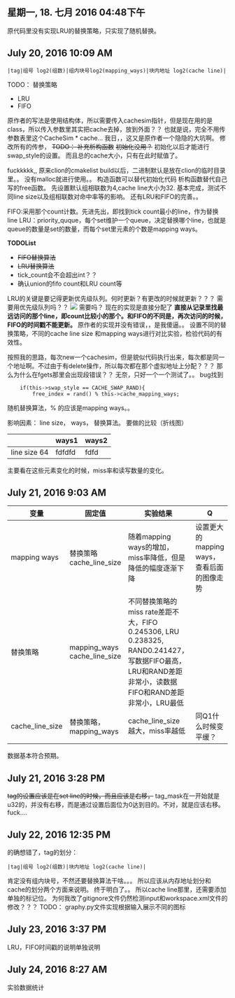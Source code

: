 ## 星期一, 18. 七月 2016 04:48下午 
原代码里没有实现LRU的替换策略，只实现了随机替换。
## July 20, 2016 10:09 AM
```
|tag|组号 log2(组数)|组内块号log2(mapping_ways)|块内地址 log2(cache line)|
```
TODO：
替换策略
+ LRU
+ FIFO

原作者的写法是使用结构体，所以需要传入cachesim指针，但是现在用的是class，所以传入参数里其实把cache去掉，放到外面？？
也就是说，完全不用传参数表里这个CacheSim * cache...
我日，，这又是原作者一个隐隐的大坑啊。
修改所有的传参，
~~TODO：
补充析构函数~~
~~初始化没用？~~
初始化以后才能进行swap_style的设置。
而且总的cache大小，只有在此时赋值了。

fuckkkkk,,
原来clion的cmakelist build以后，二进制默认是放在clion的临时目录里。。
没有malloc就进行使用。。
构造函数可以替代初始化代码
析构函数替代自己写的free函数。
先设置默认组相联数为4,cache line大小为32.
基本完成，测试不同line size以及组相联数对命中率等的影响。
还有LRU和FIFO的完善。。


FIFO:采用那个count计数。先进先出，即找到tick count最小的line，作为替换line
LRU：priority_quque，每个set维护一个queue，决定替换哪个line，也就是queue的数量是set的数量，而每个set里元素的个数是mapping ways。


**TODOList**

+ ~~FIFO替换算法~~
+ ~~LRU替换算法~~
+ tick_count会不会超出int？？
+ 确认union的fifo count和LRU count等

LRU的关键是要记得更新优先级队列。何时更新？有更改的时候就更新？？？
需要用优先级队列吗？？
![](http://my.csdn.net/uploads/201205/24/1337859321_3597.png)
需要吗？
现在的实现是直接分配了
**直接从记录里找最远访问的那个line，即count比较小的那个。和FIFO的不同是，再次访问的时候，FIFO的时间戳不能更新。**
原作者的实现并没有错误，，是我傻逼。。
设置不同的替换策略，不同的cache line size 和mapping ways进行对比实验，检验代码的有效性。


按照我的思路，每次new一个cachesim，但是貌似代码执行出来，每次都是同一个地址啊。不过由于有delete操作，所以每次都在那个虚拟地址上分配？？？
那么为什么在fgets那里会出现段错误？？
无奈，只好一个一个测试了。。
bug找到
```
    if(this->swap_style == CACHE_SWAP_RAND){
        free_index = rand() % this->cache_mapping_ways;
```
随机替换算法，% 的应该是mapping ways。。

影响因素：
line size， ways， 替换算法。
要做的比较（折线图）

||ways1|ways2|
|-|-|-|
|line size 64|fdfdfd|fdfd

主要看在这些元素变化的时候，miss率和读写数量的变化。
## July 21, 2016 9:03 AM

|变量|固定值|实验结果|Q|
|-|-|-|-|
|mapping ways|替换策略 cache_line_size|随着mapping ways的增加，miss率降低，但是降低的幅度逐渐下降|设置更大的mapping ways，查看后面的图像走势|
|替换策略|mapping_ways cache_line_size|不同替换策略的miss rate差距不大，FIFO 0.245306, LRU 0.238325, RAND0.241427，写数据FIFO最高，LRU和RAND差距非常小，读数据FIFO和RAND差距非常小，LRU最低||
|cache_line_size|替换策略，mapping_ways|cache_line_size 越大，miss率越低|同Q1什么时候变平缓？|

数据基本符合预期。

## July 21, 2016 3:28 PM
~~tag的设置应该是在set line的时候，而且应该是右移，~~
tag_mask在一开始就是u32的，并没有右移，而是通过设置后面位为0达到目的。不对，就是应该右移。
fuck....
## July 22, 2016 12:35 PM
的确想错了，tag的划分：
```
|tag|组号 log2(组数)|块内地址 log2(cache line)|
```
肯定没有组内块号，不然还要替换算法干啥。。。
所以应该从内存地址划分和cache的划分两个方面来说明。
终于明白了。。
所以cache line那里，还需要添加单独的标记位。
为何我改了gitignore文件仍然检测input和workspace.xml文件的修改？？？
TODO：
graphy.py文件实现根据输入展示不同的图标

## July 23, 2016 3:37 PM
LRU，FIFO时间戳的说明单独说明
## July 24, 2016 8:27 AM
实验数据统计






